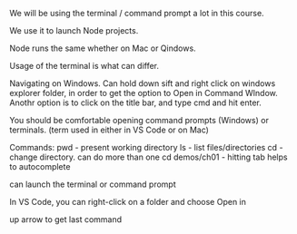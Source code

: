 We will be using the terminal / command prompt a lot in this course.

We use it to launch Node projects.

Node runs the same whether on Mac or Qindows.

Usage of the terminal is what can differ.

Navigating on Windows. Can hold down sift and right click on windows explorer folder, in order to get the option to Open in Command WIndow.  Anothr option is to click on the title bar, and type cmd and hit enter.

You should be comfortable opening command prompts (Windows) or terminals. (term used in either in VS Code or on Mac)

Commands:
pwd - present working directory
ls - list files/directories
cd - change directory. can do more than one cd demos/ch01 - hitting tab helps to autocomplete

 can launch the terminal or command prompt

 In VS Code, you can right-click on a folder and choose Open in 

 up arrow to get last command

 
